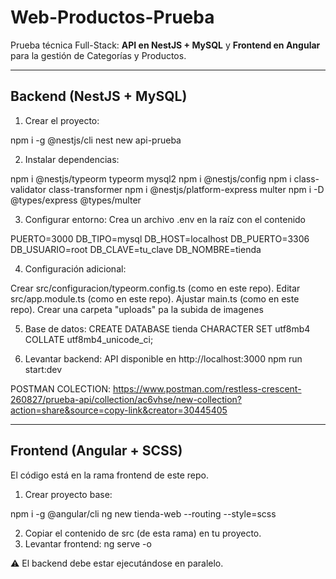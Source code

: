 # Web-Productos-Prueba
Prueba técnica Full-Stack: **API en NestJS + MySQL** y **Frontend en Angular** para la gestión de Categorías y Productos.

------------------------------------------------

## Backend (NestJS + MySQL)

1. Crear el proyecto:

npm i -g @nestjs/cli
nest new api-prueba

2. Instalar dependencias:

npm i @nestjs/typeorm typeorm mysql2
npm i @nestjs/config
npm i class-validator class-transformer
npm i @nestjs/platform-express multer
npm i -D @types/express @types/multer

3. Configurar entorno: Crea un archivo .env en la raíz con el contenido

PUERTO=3000
DB_TIPO=mysql
DB_HOST=localhost
DB_PUERTO=3306
DB_USUARIO=root
DB_CLAVE=tu_clave
DB_NOMBRE=tienda

4. Configuración adicional:

Crear src/configuracion/typeorm.config.ts (como en este repo).
Editar src/app.module.ts (como en este repo).
Ajustar main.ts (como en este repo).
Crear una carpeta "uploads" pa la subida de imagenes

5. Base de datos:
CREATE DATABASE tienda CHARACTER SET utf8mb4 COLLATE utf8mb4_unicode_ci;

6. Levantar backend: API disponible en http://localhost:3000
npm run start:dev

POSTMAN COLECTION: https://www.postman.com/restless-crescent-260827/prueba-api/collection/ac6vhse/new-collection?action=share&source=copy-link&creator=30445405

-----------------------------------------------

## Frontend (Angular + SCSS)
El código está en la rama frontend de este repo.

1. Crear proyecto base:

npm i -g @angular/cli
ng new tienda-web --routing --style=scss

2. Copiar el contenido de src (de esta rama) en tu proyecto.
3. Levantar frontend: ng serve -o

⚠️ El backend debe estar ejecutándose en paralelo.



